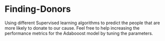 # Finding-Donors
Using different Supervised learning algorithms to predict the people that are more likely to donate to our cause.
Feel free to help increasing the performance metrics for the Adabooost model by tuning the parameters.
